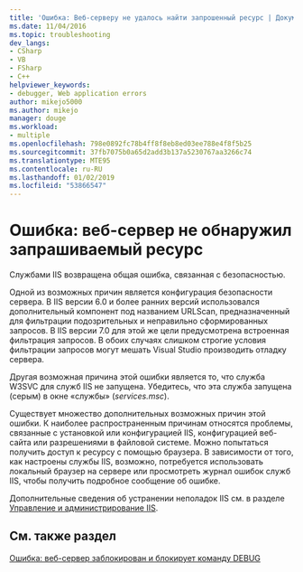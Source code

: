 ```yaml
---
title: 'Ошибка: Веб-серверу не удалось найти запрошенный ресурс | Документация Майкрософт'
ms.date: 11/04/2016
ms.topic: troubleshooting
dev_langs:
- CSharp
- VB
- FSharp
- C++
helpviewer_keywords:
- debugger, Web application errors
author: mikejo5000
ms.author: mikejo
manager: douge
ms.workload:
- multiple
ms.openlocfilehash: 798e0892fc78b4ff8f8eb8ed03ee788e4f8f5b25
ms.sourcegitcommit: 37fb7075b0a65d2add3b137a5230767aa3266c74
ms.translationtype: MTE95
ms.contentlocale: ru-RU
ms.lasthandoff: 01/02/2019
ms.locfileid: "53866547"
---
```

# <a name="error-the-web-server-could-not-find-the-requested-resource"></a>Ошибка: веб-сервер не обнаружил запрашиваемый ресурс
Службами IIS возвращена общая ошибка, связанная с безопасностью.  

Одной из возможных причин является конфигурация безопасности сервера. В IIS версии 6.0 и более ранних версий использовался дополнительный компонент под названием URLScan, предназначенный для фильтрации подозрительных и неправильно сформированных запросов. В IIS версии 7.0 для этой же цели предусмотрена встроенная фильтрация запросов. В обоих случаях слишком строгие условия фильтрации запросов могут мешать Visual Studio производить отладку сервера.  

Другая возможная причина этой ошибки является то, что служба W3SVC для служб IIS не запущена. Убедитесь, что эта служба запущена (серым) в окне «службы» (*services.msc*).

Существует множество дополнительных возможных причин этой ошибки. К наиболее распространенным причинам относятся проблемы, связанные с установкой или конфигурацией IIS, конфигурацией веб-сайта или разрешениями в файловой системе. Можно попытаться получить доступ к ресурсу с помощью браузера. В зависимости от того, как настроены службы IIS, возможно, потребуется использовать локальный браузер на сервере или просмотреть журнал ошибок служб IIS, чтобы получить подробное сообщение об ошибке.  
  
 Дополнительные сведения об устранении неполадок IIS см. в разделе [Управление и администрирование IIS](/iis/manage/provisioning-and-managing-iis/iis-management-and-administration).  
  
## <a name="see-also"></a>См. также раздел  
 [Ошибка: веб-сервер заблокирован и блокирует команду DEBUG](../debugger/error-the-web-server-has-been-locked-down-and-is-blocking-the-debug-verb.md)